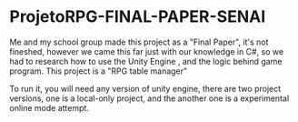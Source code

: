 # ProjetoRPG-FINAL-PAPER-SENAI
Me and my school group made this project as a "Final Paper", it's not fineshed, 
however we came this far just with our knowledge in C#, so we had to research how to use the Unity Engine , and  the logic behind game program. 
This project is a "RPG table manager"

To run it, you will need any version of unity engine, there are two project versions, one is a local-only project, and the another one is a experimental online mode attempt.
